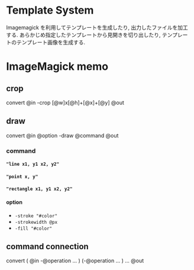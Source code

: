 # Template System

Imagemagick を利用してテンプレートを生成したり, 出力したファイルを加工する.
あらかじめ指定したテンプレートから見開きを切り出したり, テンプレートのテンプレート画像を生成する.

# ImageMagick memo
## crop
convert @in -crop [@w]x[@h]+[@x]+[@y] @out
## draw
convert @in @option -draw @command @out

### command
#### `"line x1, y1 x2, y2"`

#### `"point x, y"`
#### `"rectangle x1, y1 x2, y2"`

#### option
- `-stroke "#color"`
- `-strokewidth @px`
- `-fill "#color"`

## command connection
convert \( @in -@operation ... \) \(-@operation ... \) ... @out
